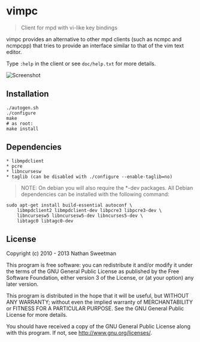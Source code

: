 # vimpc
> Client for mpd with vi-like key bindings

vimpc provides an alternative to other mpd clients (such as ncmpc and ncmpcpp) that tries to provide an interface similar to that of the vim text editor.

Type `:help` in the client or see `doc/help.txt` for more details.

![Screenshot](/doc/screenshot.png "Screenshot")

## Installation

    ./autogen.sh
    ./configure
    make
    # as root:
    make install

## Dependencies
    * libmpdclient
    * pcre
    * libncursesw
    * taglib (can be disabled with ./configure --enable-taglib=no)

> NOTE: On debian you will also require the *-dev packages. All Debian
> dependencies can be installed with the following command:

    sudo apt-get install build-essential autoconf \
        libmpdclient2 libmpdclient-dev libpcre3 libpcre3-dev \
        libncursesw5 libncursesw5-dev libncurses5-dev \
        libtagc0 libtagc0-dev

## License

Copyright (c) 2010 - 2013 Nathan Sweetman

This program is free software: you can redistribute it and/or modify
it under the terms of the GNU General Public License as published by
the Free Software Foundation, either version 3 of the License, or
(at your option) any later version.

This program is distributed in the hope that it will be useful,
but WITHOUT ANY WARRANTY; without even the implied warranty of
MERCHANTABILITY or FITNESS FOR A PARTICULAR PURPOSE.  See the
GNU General Public License for more details.

You should have received a copy of the GNU General Public License
along with this program.  If not, see <http://www.gnu.org/licenses/>.
